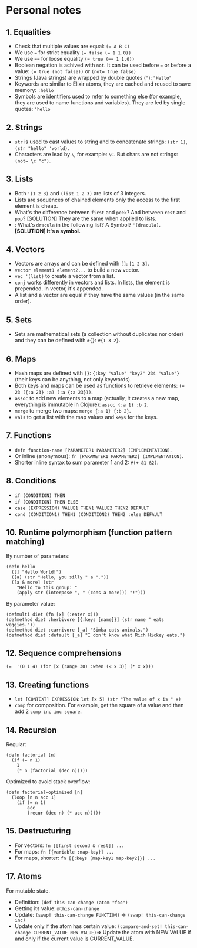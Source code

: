 # Personal notes

## 1. Equalities
- Check that multiple values are equal: `(= A B C)`
- We use `=` for strict equality `(= false (= 1 1.0))`
- We use `==` for loose equality `(= true (== 1 1.0))`
- Boolean negation is achived with `not`. It can be used before `=` or before a value: `(= true (not false))` or `(not= true false)`
- Strings (Java strings) are wrapped by double quotes (`"`): `"Hello"`
- Keywords are similar to Elixir atoms, they are cached and reused to save memory: `:hello`
- Symbols are identifiers used to refer to something else (for example, they are used to name functions and variables). They are led by single quotes: `'hello` 

## 2. Strings
- `str` is used to cast values to string and to concatenate strings: `(str 1)`, `(str "hello" 'world)`.
- Characters are lead by `\`, for example: `\C`. But chars are not strings: `(not= \c "c")`.

## 3. Lists
- Both `'(1 2 3)` and `(list 1 2 3)` are lists of 3 integers.
- Lists are sequences of chained elements only the access to the first element is cheap.
- What's the difference between `first` and `peek`? And between `rest` and `pop`? [SOLUTION] They are the same when applied to lists.
- : What's `dracula` in the following list? A Symbol? `'(dracula)`. **[SOLUTION] It's a symbol.** 

## 4. Vectors
- Vectors are arrays and can be defined with `[]`: `[1 2 3]`.
- `vector element1 element2...` to build a new vector.
- `vec '(list)` to create a vector from a list.
- `conj` works differently in vectors and lists. In lists, the element is prepended. In vector, it's appended.
- A list and a vector are equal if they have the same values (in the same order).

## 5. Sets
- Sets are mathematical sets (a collection without duplicates nor order) and they can be defined with `#{}`: `#{1 3 2}`.

## 6. Maps
- Hash maps are defined with `{}`: `{:key "value" "key2" 234 "value"}` (their keys can be anything, not only keywords).
- Both keys and maps can be used as functions to retrieve elements: `(= 23 ({:a 23} :a) (:a {:a 23}))`.
- `assoc` to add new elements to a map (actually, it creates a new map, everything is immutable in Clojure): `assoc {:a 1} :b 2`.
- `merge` to merge two maps: `merge {:a 1} {:b 2}`.
- `vals` to get a list with the map values and `keys` for the keys.

## 7. Functions
- `defn function-name [PARAMETER1 PARAMETER2] (IMPLEMENTATION)`.
- Or inline (anonymous): `fn [PARAMETER1 PARAMETER2] (IMPLMENTATION)`.
- Shorter inline syntax to sum parameter 1 and 2: `#(+ &1 &2)`.

## 8. Conditions
- `if (CONDITION) THEN`
- `if (CONDITION) THEN ELSE`
- `case (EXPRESSION) VALUE1 THEN1 VALUE2 THEN2 DEFAULT`
- `cond (CONDITION1) THEN1 (CONDITION2) THEN2 :else DEFAULT`

## 10. Runtime polymorphism (function pattern matching)

By number of parameters:
````
(defn hello
  ([] "Hello World!")
  ([a] (str "Hello, you silly " a "."))
  ([a & more] (str 
    "Hello to this group: "
    (apply str (interpose ", " (cons a more))) "!")))
````

By parameter value:
````
(defmulti diet (fn [x] (:eater x)))
(defmethod diet :herbivore [{:keys [name]}] (str name " eats veggies."))
(defmethod diet :carnivore [_a] "Simba eats animals.")
(defmethod diet :default [_a] "I don't know what Rich Hickey eats.")
````

## 12. Sequence comprehensions
`(= 
    '(0 1 4)
     (for [x (range 30) :when (< x 3)] (* x x)))`

## 13. Creating functions
- `let [CONTEXT] EXPRESSION`: `let [x 5] (str "The value of x is " x)`
- `comp` for composition. For example, get the square of a value and then add 2 `comp inc inc square`.

## 14. Recursion
Regular:
````
(defn factorial [n]
  (if (= n 1) 
    1
    (* n (factorial (dec n)))))  
````
Optimized to avoid stack overflow:
````
(defn factorial-optimized [n]
  (loop [n n acc 1]
    (if (= n 1) 
        acc
        (recur (dec n) (* acc n)))))
````

## 15. Destructuring
- For vectors: `fn [[first second & rest]] ...`
- For maps: `fn [{variable :map-key}] ...`
- For maps, shorter: `fn [{:keys [map-key1 map-key2]}] ...`

## 17. Atoms
For mutable state.
- Definition: `(def this-can-change (atom "foo")`
- Getting its value: `@this-can-change`
- Update: `(swap! this-can-change FUNCTION)` => `(swap! this-can-change inc)`
- Update only if the atom has certain value: `(compare-and-set! this-can-change CURRENT_VALUE NEW VALUE)`=> Update the atom with NEW VALUE if and only if the current value is CURRENT_VALUE.
